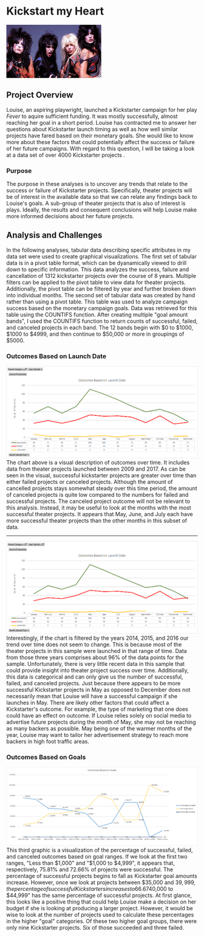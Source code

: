 # **Kickstart my Heart**
![Motley](Motley.jpg)
## Project Overview
  Louise, an aspiring playwright, launched a Kickstarter campaign for her play *Fever* to aquire sufficient funding.  It was mostly successfully, almost reaching her goal in a short period.  Louise has contracted me to answer her questions about Kickstarter launch timing as well as how well similar projects have fared based on their monetary goals.  She would like to know more about these factors that could potentially affect the success or failure of her future campaigns.  With regard to this question, I will be taking a look at a data set of over 4000 Kickstarter projects .
### Purpose
  The purpose in these analyses is to uncover any trends that relate to the success or failure of Kickstarter projects.  Specifically, theater projects will be of interest in the available data so that we can relate any findings back to Louise's goals. A sub-group of theater projects that is also of interest is plays.  Ideally, the results and consequent conclusions will help Louise make more informed decisions about her future projects.
## Analysis and Challenges
  In the following analyses, tabular data describing specific attributes in my data set were used to create graphical visualizations.  The first set of tabular data is in a pivot table format, which can be dyanamically viewed to drill down to specific information.  This data analyzes the success, failure and cancellation of 1312 kickstarter projects over the course of 8 years.  Multiple filters can be applied to the pivot table to view data for theater projects. Additionally, the pivot table can be filtered by year and further broken down into individual months.  The second set of tabular data was created by hand rather than using a pivot table. This table was used to analyze campaign success based on the monetary campaign goals. Data was retrieved for this table using the COUNTIFS function.  After creating multiple "goal amount bands", I used the COUNTIFS function to return counts of successful, failed, and canceled projects in each band. The 12 bands begin with $0 to $1000, $1000 to $4999, and then continue to $50,000 or more in groupings of $5000. 

### Outcomes Based on Launch Date
![OBLD](Theater_Outcomes_vs_Launch.png)
  The chart above is a visual description of outcomes over time.  It includes data from theater projects launched between 2009 and 2017.  As can be seen in the visual, successful kickstarter projects are greater over time than either failed projects or canceled projects.  Although the amount of cancelled projects stays somewhat steady over this time period, the amount of canceled projects is quite low compared to the numbers for failed and successful projects.  The canceled project outcome will not be relevant to this analysis.  Instead, it may be useful to look at the months with the most successful theater projects.  It appears that May, June, and July each have more successful theater projects than the other months in this subset of data.  

---  
![OBLD](Theater_Outcomes_vs_Launch2.png)     
  Interestingly, if the chart is filtered by the years 2014, 2015, and 2016 our trend over time does not seem to change.  This is because most of the theater projects in this sample were launched in that range of time.  Data from those three years comprises about 96% of the data points for the sample.  Unfortunately, there is very little recent data in this sample that could provide insight into theater project success over time. Additionally, this data is categorical and can only give us the number of successful, failed, and canceled projects.  Just because there appears to be more successful Kickstarter projects in May as opposed to December does not necessarily mean that Louise will have a successful campaign if she launches in May.  There are likely other factors that could affect a Kickstarter's outcome.  For example, the type of marketing that one does could have an effect on outcome.  If Louise relies solely on social media to advertise future projects during the month of May, she may not be reaching as many backers as possible.  May being one of the warmer months of the year, Louise may want to tailor her advertisement strategy to reach more backers in high foot traffic areas.
  
### Outcomes Based on Goals
![OBG](Outcomes_vs_Goals.png)
  This third graphic is a visualization of the percentage of successful, failed, and canceled outcomes based on goal ranges.  If we look at the first two ranges, "Less than $1,000" and "$1,000 to $4,999", it appears that, respectively, 75.81% and 72.66% of projects were successful.  The percentage of successful projects begins to fall as Kickstarter goal amounts increase.  However, once we look at projects between $35,000 and $39,999, the percentage of successful Kickstarters increases to 66.67%.  The goal range "$40,000 to $44,999" has the same percentage of successful projects.  At first glance, this looks like a positive thing that could help Louise make a decision on her budget if she is looking at producing a larger project.  However, it would be wise to look at the number of projects used to calculate these percentages in the higher "goal" categories. Of these two higher goal groups, there were only nine Kickstarter projects.  Six of those succeeded and three failed.  
